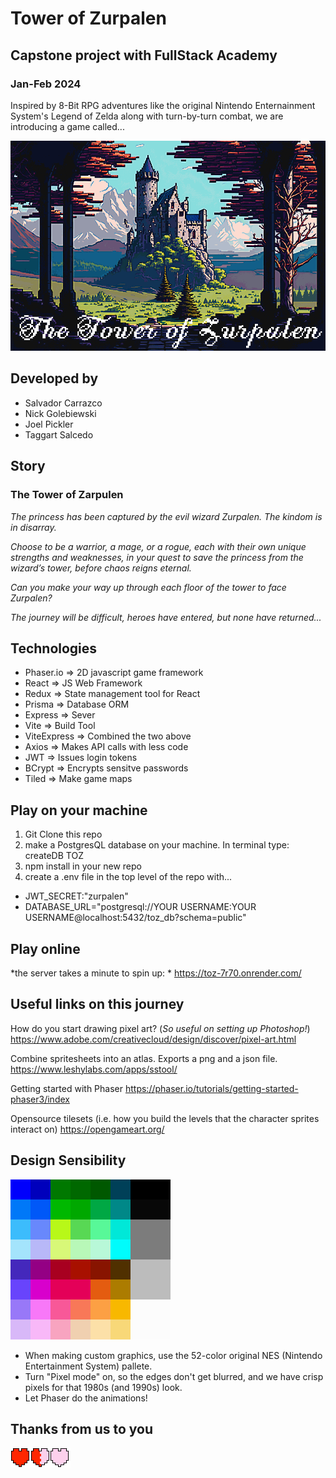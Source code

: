 # Tower of Zurpalen
## Capstone project with FullStack Academy
### Jan-Feb 2024

Inspired by 8-Bit RPG adventures like the original Nintendo Enternainment System's Legend of Zelda along with turn-by-turn combat, we are introducing a game called...

![Tower of Zurpalen](public/assets/readme/toz_title_castle.png)

## Developed by
- Salvador Carrazco
- Nick Golebiewski
- Joel Pickler 
- Taggart Salcedo

## Story
### The Tower of Zarpulen
*The princess has been captured by the evil wizard Zurpalen. The kindom is in disarray.*

*Choose to be a warrior, a mage, or a rogue, each with their own unique strengths and weaknesses, in your quest to save the princess from the wizard’s tower, before chaos reigns eternal.*

*Can you make your way up through each floor of the tower to face Zurpalen?*

*The journey will be difficult, heroes have entered, but none have returned...* 

## Technologies
- Phaser.io => 2D javascript game framework
- React => JS Web Framework
- Redux => State management tool for React
- Prisma => Database ORM
- Express => Sever
- Vite => Build Tool
- ViteExpress => Combined the two above
- Axios => Makes API calls with less code
- JWT => Issues login tokens
- BCrypt => Encrypts sensitve passwords
- Tiled => Make game maps

## Play on your machine

1. Git Clone this repo
2. make a PostgresQL database on your machine. In terminal type: createDB TOZ
3. npm install in your new repo
4. create a .env file in the top level of the repo with...
  - JWT_SECRET:"zurpalen"
  - DATABASE_URL="postgresql://YOUR USERNAME:YOUR USERNAME@localhost:5432/toz_db?schema=public"

## Play online
*the server takes a minute to spin up: *
https://toz-7r70.onrender.com/

## Useful links on this journey
How do you start drawing pixel art? (*So useful on setting up Photoshop!*)
https://www.adobe.com/creativecloud/design/discover/pixel-art.html

Combine spritesheets into an atlas. Exports a png and a json file.
https://www.leshylabs.com/apps/sstool/

Getting started with Phaser
https://phaser.io/tutorials/getting-started-phaser3/index

Opensource tilesets (i.e. how you build the levels that the character sprites interact on)
https://opengameart.org/

## Design Sensibility
![NES colors](public/assets/readme/NES_colors.png)
- When making custom graphics, use the 52-color original NES (Nintendo Entertainment System) pallete.
- Turn "Pixel mode" on, so the edges don't get blurred, and we have crisp pixels for that 1980s (and 1990s) look.
- Let Phaser do the animations!

## Thanks from us to you
![Hearts spritesheet](public/assets/hud/heart_spritesheet.png)
